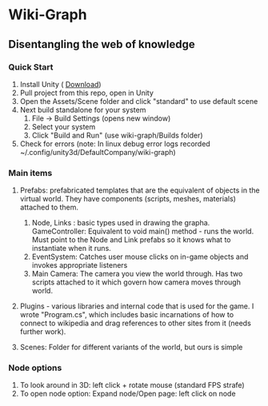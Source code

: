 # Wiki-Graph
## Disentangling the web of knowledge

### Quick Start

1. Install Unity ( [Download](https://unity3d.com/))
2. Pull project from this repo, open in Unity
3. Open the Assets/Scene folder and click "standard" to use default scene
4. Next build standalone for your system
    1. File -> Build Settings (opens new window)
    2. Select your system
    3. Click "Build and Run" (use wiki-graph/Builds folder)
4. Check for errors (note: In linux debug error logs recorded ~/.config/unity3d/DefaultCompany/wiki-graph)

### Main items

1. Prefabs: prefabricated templates that are the equivalent of objects in the virtual world. They have components (scripts, meshes, materials) attached to them.
    1. Node, Links : basic types used in drawing the grapha. GameController: Equivalent to void main() method - runs the world. Must point to the Node and Link prefabs so it knows what to instantiate when it runs.
    3. EventSystem: Catches user mouse clicks on in-game objects and invokes appropriate listeners
    4. Main Camera: The camera you view the world through. Has two scripts attached to it which govern how camera moves through world.

2. Plugins - various libraries and internal code that is used for the game. I wrote "Program.cs", which includes basic incarnations of how to connect to wikipedia and drag references to other sites from it (needs further work).

3. Scenes: Folder for different variants of the world, but ours is simple

### Node options
1. To look around in 3D: left click + rotate mouse (standard FPS strafe)
2. To open node option: Expand node/Open page: left click on node
